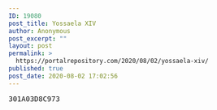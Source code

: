 ```yaml
---
ID: 19080
post_title: Yossaela XIV
author: Anonymous
post_excerpt: ""
layout: post
permalink: >
  https://portalrepository.com/2020/08/02/yossaela-xiv/
published: true
post_date: 2020-08-02 17:02:56
---
```

<pre>301A03D8C973</pre>